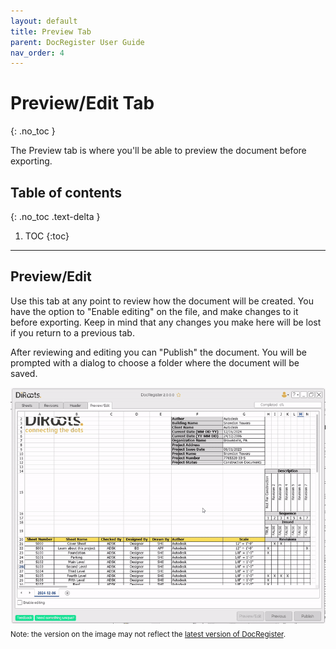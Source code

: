 ```yaml
---
layout: default
title: Preview Tab
parent: DocRegister User Guide
nav_order: 4
---
```


# Preview/Edit Tab
{: .no_toc }

The Preview tab is where you'll be able to preview the document before exporting. 


## Table of contents
{: .no_toc .text-delta }

1. TOC
{:toc}

---

## Preview/Edit

Use this tab at any point to review how the document will be created.
You have the option to "Enable editing" on the file, and make changes to it before exporting.
Keep in mind that any changes you make here will be lost if you return to a previous tab.

After reviewing and editing you can "Publish" the document. You will be prompted with a dialog to choose a folder where the document will be saved.


![DocRegister Select Project Information Parameters](../../../assets/images/DocRegister/Preview.gif)  
<sub>Note: the version on the image may not reflect the [latest version of DocRegister](https://diroots.com/revit-plugins/revit-to-pdf-dwg-dgn-dwf-nwc-ifc-and-images-with-prosheets/).</sub>